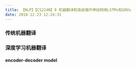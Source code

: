 ```yaml
---
title: 【NLP】【CS224N】9 机器翻译和高级循环神经网络LSTMs和GRUs
date: 2018-12-23 12:24:31
---
```


### 传统机器翻译

### 深度学习机器翻译
#### encoder-decoder model


